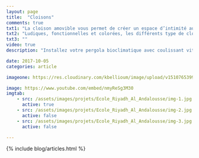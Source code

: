 ```yaml
---
layout: page
title:  "Cloisons"
comments: true
txt1: "La cloison amovible vous permet de créer un espace d’intimité au sein de votre open space."
txt2: "Ludiques, fonctionnelles et colorées, les différents type de cloisons vous permettent d’aménager des espaces comme vous le souhaitez."
txt3: ""
video: true
description: "Installez votre pergola bioclimatique avec coulissant vitrée sans montant latérale pour une protection contre le vent ,et avec ses lames orientables contre le soleil. Pensez à exploiter vos espaces de vie dispersés en été comme en hiver. Pour plus d’informations, contactez nous sur le 06 61 04 26 79"

date: 2017-10-05
categories: article

imageone: https://res.cloudinary.com/kbellioum/image/upload/v1510765399/img-2_v8h8ku.jpg

image: https://www.youtube.com/embed/nmyReSg3M30
imgtab:
    - src: /assets/images/projets/Ecole_Riyadh_Al_Andalousse/img-1.jpg
      active: true
    - src: /assets/images/projets/Ecole_Riyadh_Al_Andalousse/img-2.jpg
      active: false
    - src: /assets/images/projets/Ecole_Riyadh_Al_Andalousse/img-3.jpg
      active: false

---
```


{% include blog/articles.html %}
